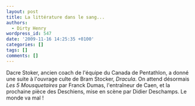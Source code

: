 ```yaml
---
layout: post
title: La littérature dans le sang...
authors:
  - Dirty Henry
wordpress_id: 547
date: '2009-11-16 14:25:35 +0100'
categories: []
tags: []
comments: []
---
```

Dacre Stoker, ancien coach de l'équipe du Canada de Pentathlon, a donné une suite à l'ouvrage culte de Bram Stocker, *Dracula*. On attend désormais *Les 5 Mousquetaires* par Franck Dumas, l'entraîneur de Caen, et la prochaine pièce des Deschiens, mise en scène par Didier Deschamps. Le monde va mal !

